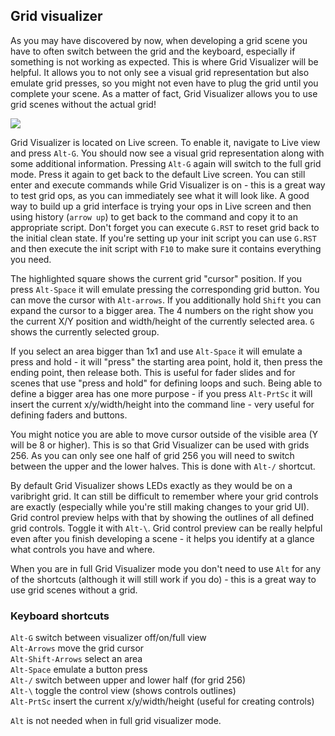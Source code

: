 ## Grid visualizer
As you may have discovered by now, when developing a grid scene you have to often switch between the grid and the keyboard, especially if something is not working as expected. This is where Grid Visualizer will be helpful. It allows you to not only see a visual grid representation but also emulate grid presses, so you might not even have to plug the grid until you complete your scene. As a matter of fact, Grid Visualizer allows you to use grid scenes without the actual grid!  

![](./teletype-wiki/images/20240709_2332283932.png)
  
Grid Visualizer is located on Live screen. To enable it, navigate to Live view and press `Alt-G`. You should now see a visual grid representation along with some additional information. Pressing `Alt-G` again will switch to the full grid mode. Press it again to get back to the default Live screen. You can still enter and execute commands while Grid Visualizer is on - this is a great way to test grid ops, as you can immediately see what it will look like. A good way to build up a grid interface is trying your ops in Live screen and then using history (`arrow up`) to get back to the command and copy it to an appropriate script. Don't forget you can execute `G.RST` to reset grid back to the initial clean state. If you're setting up your init script you can use `G.RST` and then execute the init script with `F10` to make sure it contains everything you need.  
  
The highlighted square shows the current grid "cursor" position. If you press `Alt-Space` it will emulate pressing the corresponding grid button. You can move the cursor with `Alt-arrows`. If you additionally hold `Shift` you can expand the cursor to a bigger area. The 4 numbers on the right show you the current X/Y position and width/height of the currently selected area. `G` shows the currently selected group.  
  
If you select an area bigger than 1x1 and use `Alt-Space` it will emulate a press and hold - it will "press" the starting area point, hold it, then press the ending point, then release both. This is useful for fader slides and for scenes that use "press and hold" for defining loops and such. Being able to define a bigger area has one more purpose - if you press `Alt-PrtSc` it will insert the current x/y/width/height into the command line - very useful for defining faders and buttons.  
  
You might notice you are able to move cursor outside of the visible area (Y will be 8 or higher). This is so that Grid Visualizer can be used with grids 256. As you can only see one half of grid 256 you will need to switch between the upper and the lower halves. This is done with `Alt-/` shortcut.  
  
By default Grid Visualizer shows LEDs exactly as they would be on a varibright grid. It can still be difficult to remember where your grid controls are exactly (especially while you're still making changes to your grid UI). Grid control preview helps with that by showing the outlines of all defined grid controls. Toggle it with `Alt-\`. Grid control preview can be really helpful even after you finish developing a scene - it helps you identify at a glance what controls you have and where.  
  
When you are in full Grid Visualizer mode you don't need to use `Alt` for any of the shortcuts (although it will still work if you do) - this is a great way to use grid scenes without a grid.  
  
### Keyboard shortcuts
  
`Alt-G` switch between visualizer off/on/full view  
`Alt-Arrows` move the grid cursor  
`Alt-Shift-Arrows` select an area  
`Alt-Space` emulate a button press  
`Alt-/` switch between upper and lower half (for grid 256)  
`Alt-\` toggle the control view (shows controls outlines)  
`Alt-PrtSc` insert the current x/y/width/height (useful for creating controls)  
  
`Alt` is not needed when in full grid visualizer mode.
  

